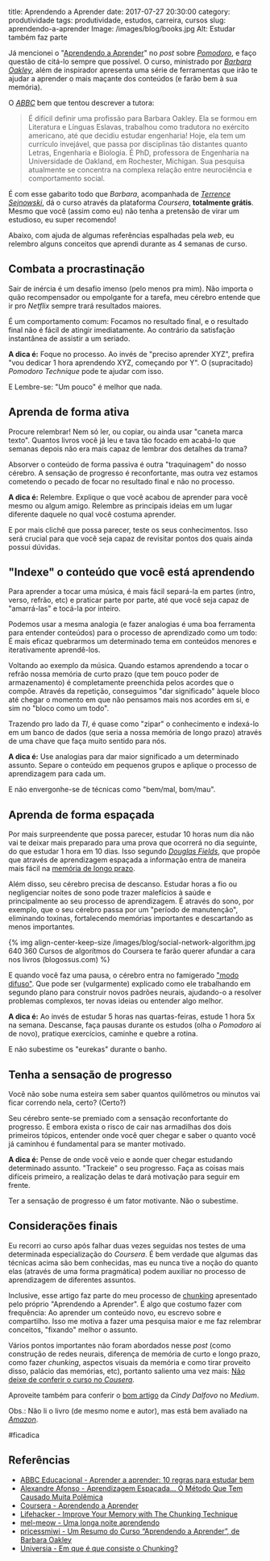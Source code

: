 title: Aprendendo a Aprender
date: 2017-07-27 20:30:00
category: produtividade
tags: produtividade, estudos, carreira, cursos
slug: aprendendo-a-aprender
Image: /images/blog/books.jpg
Alt: Estudar também faz parte

Já mencionei o "[Aprendendo a Aprender](https://www.coursera.org/learn/aprender "Veja o curso em pt-BR")"
no _post_ sobre [_Pomodoro_]({filename}pomodoro-ftw.md "Leia mais sobre Pomodoro"), e
faço questão de citá-lo sempre que possível. O curso, ministrado por
[_Barbara Oakley_](https://en.wikipedia.org/wiki/Barbara_Oakley "Conheça Barbara"),
além de inspirador apresenta uma série de ferramentas que irão te ajudar a aprender
o mais maçante dos conteúdos (e farão bem à sua memória).

<!-- PELICAN_END_SUMMARY -->

O [_ABBC_](http://www.abbc.org.br/cursos/artigo.asp?id=7 "Aprendendo a aprender - 10 regras para estudar bem")
bem que tentou descrever a tutora:

> É difícil definir uma profissão para Barbara Oakley. Ela se formou em Literatura
> e Línguas Eslavas, trabalhou como tradutora no exército americano, até que decidiu
> estudar engenharia! Hoje, ela tem um currículo invejável, que passa por disciplinas
> tão distantes quanto Letras, Engenharia e Biologia. É PhD, professora de Engenharia
> na Universidade de Oakland, em Rochester, Michigan. Sua pesquisa atualmente
> se concentra na complexa relação entre neurociência e comportamento social.

É com esse gabarito todo que _Barbara_, acompanhada de
[_Terrence Sejnowski_](https://en.wikipedia.org/wiki/Terry_Sejnowski "Conheça Terry"),
dá o curso através da plataforma _Coursera_, **totalmente grátis**.
Mesmo que você (assim como eu) não tenha a pretensão de virar um estudioso, eu super recomendo!

Abaixo, com ajuda de algumas referências espalhadas pela _web_, eu relembro alguns
conceitos que aprendi durante as 4 semanas de curso.

## Combata a procrastinação

Sair de inércia é um desafio imenso (pelo menos pra mim). Não importa o quão
recompensador ou empolgante for a tarefa, meu cérebro entende que ir pro
_Netflix_ sempre trará resultados maiores.

É um comportamento comum: Focamos no resultado final, e o resultado final não é
fácil de atingir imediatamente. Ao contrário da satisfação instantânea de assistir a um seriado.

**A dica é:** Foque no processo. Ao invés de "preciso aprender XYZ", prefira
"vou dedicar 1 hora aprendendo XYZ, começando por Y". O (supracitado)
_Pomodoro Technique_ pode te ajudar com isso.

E Lembre-se: "Um pouco" é melhor que nada.

## Aprenda de forma ativa

Procure relembrar! Nem só ler, ou copiar, ou ainda usar "caneta marca texto".
Quantos livros você já leu e tava tão focado em acabá-lo que semanas depois não
era mais capaz de lembrar dos detalhes da trama?

Absorver o conteúdo de forma passiva é outra "traquinagem" do nosso cérebro.
A sensação de progresso é reconfortante, mas outra vez estamos cometendo o pecado
de focar no resultado final e não no processo.

**A dica é:** Relembre. Explique o que você acabou de aprender para você mesmo ou
algum amigo. Relembre as principais ideias em um lugar diferente daquele no qual você costuma aprender.

E por mais clichê que possa parecer, teste os seus conhecimentos. Isso será
crucial para que você seja capaz de revisitar pontos dos quais ainda possui dúvidas.

## "Indexe" o conteúdo que você está aprendendo

Para aprender a tocar uma música, é mais fácil separá-la em partes (intro, verso, refrão, etc)
e praticar parte por parte, até que você seja capaz de "amarrá-las" e tocá-la por inteiro.

Podemos usar a mesma analogia (e fazer analogias é uma boa ferramenta para entender conteúdos)
para o processo de aprendizado como um todo: É mais eficaz quebrarmos um
determinado tema em conteúdos menores e iterativamente aprendê-los.

Voltando ao exemplo da música. Quando estamos aprendendo a tocar o refrão
nossa memória de curto prazo (que tem pouco poder de armazenamento) é completamente
preenchida pelos acordes que o compõe. Através da repetição, conseguimos
"dar significado" àquele bloco até chegar o momento em que não pensamos
mais nos acordes em si, e sim no "bloco como um todo".

Trazendo pro lado da _TI_, é quase como "zipar" o conhecimento e indexá-lo em
um banco de dados (que seria a nossa memória de longo prazo) através de uma
chave que faça muito sentido para nós.

**A dica é:** Use analogias para dar maior significado a um determinado assunto.
Separe o conteúdo em pequenos grupos e aplique o processo de aprendizagem para cada um.

E não envergonhe-se de técnicas como "bem/mal, bom/mau".

## Aprenda de forma espaçada

Por mais surpreendente que possa parecer, estudar 10 horas num dia não vai te
deixar mais preparado para uma prova que ocorrerá no dia seguinte, do que
estudar 1 hora em 10 dias. Isso segundo [_Douglas Fields_](https://www.theguardian.com/education/2009/feb/13/gcses-teaching "A sixth of a GCSE in 60 minutes?"),
que propõe que através de aprendizagem espaçada a informação entra de maneira
mais fácil na [memória de longo prazo](https://drauziovarella.com.br/corpo-humano/memoria/ "Memória").

Além disso, seu cérebro precisa de descanso. Estudar horas a fio ou negligenciar
noites de sono pode trazer malefícios à saúde e principalmente ao seu
processo de aprendizagem. É através do sono, por exemplo, que o seu cérebro passa
por um "período de manutenção", eliminando toxinas, fortalecendo memórias importantes
e descartando as menos importantes.

{% img align-center-keep-size /images/blog/social-network-algorithm.jpg 640 360 Cursos de algorítmos do Coursera te farão querer afundar a cara nos livros (blogossus.com) %}

E quando você faz uma pausa, o cérebro entra no famigerado
["modo difuso"](https://pt.coursera.org/learn/aprender/lecture/IeefW/introducao-aos-modos-difuso-e-focado "Introdução aos Modos Difuso e Focado").
Que pode ser (vulgarmente) explicado como ele trabalhando em segundo plano para
construir novos padrões neurais, ajudando-o a resolver problemas complexos, ter
novas ideias ou entender algo melhor.

**A dica é:** Ao invés de estudar 5 horas nas quartas-feiras, estude 1 hora 5x na semana.
Descanse, faça pausas durante os estudos (olha o _Pomodoro_ aí de novo),
pratique exercícios, caminhe e quebre a rotina.

E não subestime os "eurekas" durante o banho.

## Tenha a sensação de progresso

Você não sobe numa esteira sem saber quantos quilômetros ou minutos
vai ficar correndo nela, certo? (Certo?)

Seu cérebro sente-se premiado com a sensação reconfortante do progresso.
E embora exista o risco de cair nas armadilhas dos dois primeiros tópicos,
entender onde você quer chegar e saber o quanto você já caminhou é fundamental
para se manter motivado.

**A dica é:** Pense de onde você veio e aonde quer chegar estudando determinado
assunto. "Trackeie" o seu progresso. Faça as coisas mais difíceis primeiro, a realização
delas te dará motivação para seguir em frente.

Ter a sensação de progresso é um fator motivante. Não o subestime.

## Considerações finais

Eu recorri ao curso após falhar duas vezes seguidas nos testes de uma determinada
especialização do _Coursera_. É bem verdade que algumas das técnicas acima
são bem conhecidas, mas eu nunca tive a noção do quanto elas (através de uma
forma pragmática) podem auxiliar no processo de aprendizagem de diferentes assuntos.

Inclusive, esse artigo faz parte do meu processo de [chunking](http://noticias.universia.pt/ciencia-tecnologia/especial/2014/01/14/1074898/1/portugues-recebe-2-milhes-euros-investigar-mecanismos-memoria/consiste-chunking.html "Em que é que consiste o Chunking?")
apresentado pelo próprio "Aprendendo a Aprender". É algo que costumo fazer com
frequência: Ao aprender um conteúdo novo, eu escrevo sobre e compartilho. Isso
me motiva a fazer uma pesquisa maior e me faz relembrar conceitos, "fixando" melhor o assunto.

Vários pontos importantes não foram abordados nesse _post_ (como construção de
redes neurais, diferença de memória de curto e longo prazo, como fazer _chunking_,
aspectos visuais da memória e como tirar proveito disso, palácio das memórias, etc),
portanto saliento uma vez mais: [Não deixe de conferir o curso no _Cousera_](https://pt.coursera.org/learn/aprender "Aprendendo a Aprender").

Aproveite também para conferir o [bom artigo](https://medium.com/@princessmiwi/um-resumo-do-curso-aprendendo-a-aprender-de-barbara-oakley-8d7253f51d21 "Um Resumo do Curso “Aprendendo a Aprender”, de Barbara Oakley") da _Cindy Dalfovo_ no _Medium_.

Obs.: Não li o livro (de mesmo nome e autor), mas está bem avaliado na [_Amazon_](https://www.amazon.com.br/Aprendendo-Aprender-Matem%C3%A1tica-Ci%C3%AAncias-Qualquer/dp/8586622451 "Aprendendo a Aprender. Como Ter Sucesso em Matemática, Ciências e Qualquer Outra Matéria").

\#ficadica

## Referências

- [ABBC Educacional - Aprender a aprender: 10 regras para estudar bem](http://www.abbc.org.br/cursos/artigo.asp?id=7)
- [Alexandre Afonso - Aprendizagem Espaçada… O Método Que Tem Causado Muita Polêmica](https://medium.com/@eu.alexandre/aprendizagem-espa%C3%A7ada-o-m%C3%A9todo-que-tem-causado-muita-pol%C3%AAmica-a93bcea8c8f0)
- [Coursera - Aprendendo a Aprender](https://pt.coursera.org/learn/aprender)
- [Lifehacker - Improve Your Memory with The Chunking Technique](http://lifehacker.com/5946606/improve-your-memory-with-the-chunking-technique)
- [mel-meow - Uma longa noite aprendendo](http://mel-meow.com/uma-longa-noite-aprendendo/)
- [pricessmiwi - Um Resumo do Curso “Aprendendo a Aprender”, de Barbara Oakley](https://medium.com/@princessmiwi/um-resumo-do-curso-aprendendo-a-aprender-de-barbara-oakley-8d7253f51d21)
- [Universia - Em que é que consiste o Chunking?](http://noticias.universia.pt/ciencia-tecnologia/especial/2014/01/14/1074898/1/portugues-recebe-2-milhes-euros-investigar-mecanismos-memoria/consiste-chunking.html)
